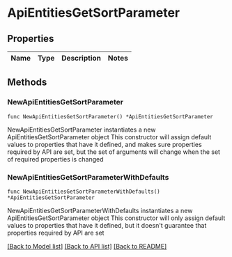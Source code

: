 # ApiEntitiesGetSortParameter

## Properties

Name | Type | Description | Notes
------------ | ------------- | ------------- | -------------

## Methods

### NewApiEntitiesGetSortParameter

`func NewApiEntitiesGetSortParameter() *ApiEntitiesGetSortParameter`

NewApiEntitiesGetSortParameter instantiates a new ApiEntitiesGetSortParameter object
This constructor will assign default values to properties that have it defined,
and makes sure properties required by API are set, but the set of arguments
will change when the set of required properties is changed

### NewApiEntitiesGetSortParameterWithDefaults

`func NewApiEntitiesGetSortParameterWithDefaults() *ApiEntitiesGetSortParameter`

NewApiEntitiesGetSortParameterWithDefaults instantiates a new ApiEntitiesGetSortParameter object
This constructor will only assign default values to properties that have it defined,
but it doesn't guarantee that properties required by API are set


[[Back to Model list]](../README.md#documentation-for-models) [[Back to API list]](../README.md#documentation-for-api-endpoints) [[Back to README]](../README.md)


